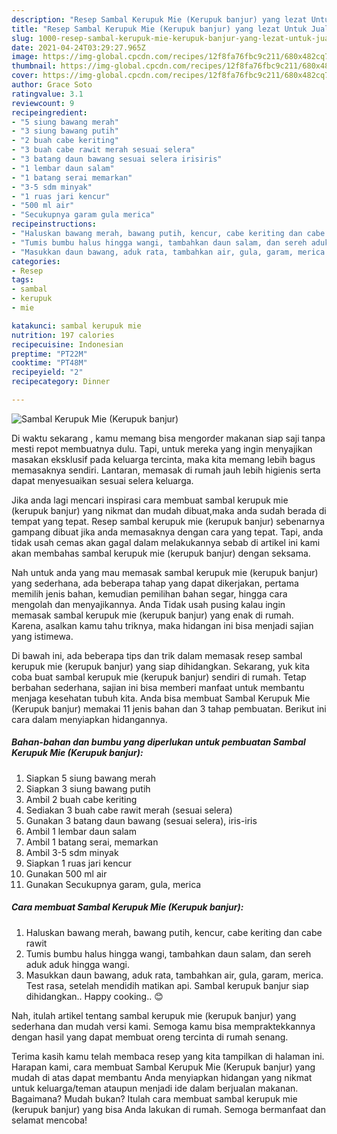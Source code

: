 ```yaml
---
description: "Resep Sambal Kerupuk Mie (Kerupuk banjur) yang lezat Untuk Jualan"
title: "Resep Sambal Kerupuk Mie (Kerupuk banjur) yang lezat Untuk Jualan"
slug: 1000-resep-sambal-kerupuk-mie-kerupuk-banjur-yang-lezat-untuk-jualan
date: 2021-04-24T03:29:27.965Z
image: https://img-global.cpcdn.com/recipes/12f8fa76fbc9c211/680x482cq70/sambal-kerupuk-mie-kerupuk-banjur-foto-resep-utama.jpg
thumbnail: https://img-global.cpcdn.com/recipes/12f8fa76fbc9c211/680x482cq70/sambal-kerupuk-mie-kerupuk-banjur-foto-resep-utama.jpg
cover: https://img-global.cpcdn.com/recipes/12f8fa76fbc9c211/680x482cq70/sambal-kerupuk-mie-kerupuk-banjur-foto-resep-utama.jpg
author: Grace Soto
ratingvalue: 3.1
reviewcount: 9
recipeingredient:
- "5 siung bawang merah"
- "3 siung bawang putih"
- "2 buah cabe keriting"
- "3 buah cabe rawit merah sesuai selera"
- "3 batang daun bawang sesuai selera irisiris"
- "1 lembar daun salam"
- "1 batang serai memarkan"
- "3-5 sdm minyak"
- "1 ruas jari kencur"
- "500 ml air"
- "Secukupnya garam gula merica"
recipeinstructions:
- "Haluskan bawang merah, bawang putih, kencur, cabe keriting dan cabe rawit"
- "Tumis bumbu halus hingga wangi, tambahkan daun salam, dan sereh aduk aduk hingga wangi."
- "Masukkan daun bawang, aduk rata, tambahkan air, gula, garam, merica. Test rasa, setelah mendidih matikan api. Sambal kerupuk banjur siap dihidangkan.. Happy cooking.. 😊"
categories:
- Resep
tags:
- sambal
- kerupuk
- mie

katakunci: sambal kerupuk mie 
nutrition: 197 calories
recipecuisine: Indonesian
preptime: "PT22M"
cooktime: "PT48M"
recipeyield: "2"
recipecategory: Dinner

---
```



![Sambal Kerupuk Mie (Kerupuk banjur)](https://img-global.cpcdn.com/recipes/12f8fa76fbc9c211/680x482cq70/sambal-kerupuk-mie-kerupuk-banjur-foto-resep-utama.jpg)

Di waktu  sekarang , kamu memang bisa mengorder makanan siap saji tanpa mesti repot membuatnya dulu. Tapi, untuk mereka yang ingin menyajikan masakan eksklusif pada keluarga tercinta, maka kita memang lebih bagus memasaknya sendiri. Lantaran, memasak di rumah jauh lebih higienis serta dapat menyesuaikan sesuai selera keluarga.

Jika anda lagi mencari inspirasi cara membuat sambal kerupuk mie (kerupuk banjur) yang nikmat dan mudah dibuat,maka anda sudah berada di tempat yang tepat. Resep sambal kerupuk mie (kerupuk banjur)  sebenarnya gampang dibuat jika anda memasaknya dengan cara yang tepat. Tapi, anda tidak usah cemas akan gagal dalam melakukannya 
sebab di artikel ini kami akan membahas sambal kerupuk mie (kerupuk banjur) dengan seksama.  



Nah untuk anda yang mau memasak sambal kerupuk mie (kerupuk banjur) yang sederhana, ada beberapa tahap yang dapat dikerjakan, pertama memilih jenis bahan, kemudian pemilihan bahan segar, hingga cara mengolah dan menyajikannya. Anda Tidak usah pusing kalau ingin memasak sambal kerupuk mie (kerupuk banjur) yang enak di rumah. Karena, asalkan kamu  tahu triknya, maka hidangan ini bisa menjadi sajian yang istimewa.

Di bawah ini, ada beberapa tips dan trik dalam memasak resep sambal kerupuk mie (kerupuk banjur) yang siap dihidangkan. Sekarang, yuk kita coba buat sambal kerupuk mie (kerupuk banjur) sendiri di rumah. Tetap berbahan sederhana, sajian ini bisa memberi manfaat untuk membantu menjaga kesehatan tubuh kita. Anda bisa membuat Sambal Kerupuk Mie (Kerupuk banjur) memakai 11 jenis bahan dan 3 tahap pembuatan. Berikut ini cara dalam menyiapkan hidangannya.

<!--inarticleads1-->

##### Bahan-bahan dan bumbu yang diperlukan untuk pembuatan Sambal Kerupuk Mie (Kerupuk banjur):

1. Siapkan 5 siung bawang merah
1. Siapkan 3 siung bawang putih
1. Ambil 2 buah cabe keriting
1. Sediakan 3 buah cabe rawit merah (sesuai selera)
1. Gunakan 3 batang daun bawang (sesuai selera), iris-iris
1. Ambil 1 lembar daun salam
1. Ambil 1 batang serai, memarkan
1. Ambil 3-5 sdm minyak
1. Siapkan 1 ruas jari kencur
1. Gunakan 500 ml air
1. Gunakan Secukupnya garam, gula, merica




<!--inarticleads2-->

##### Cara membuat Sambal Kerupuk Mie (Kerupuk banjur):

1. Haluskan bawang merah, bawang putih, kencur, cabe keriting dan cabe rawit
1. Tumis bumbu halus hingga wangi, tambahkan daun salam, dan sereh aduk aduk hingga wangi.
1. Masukkan daun bawang, aduk rata, tambahkan air, gula, garam, merica. Test rasa, setelah mendidih matikan api. Sambal kerupuk banjur siap dihidangkan.. Happy cooking.. 😊




Nah, itulah artikel tentang  sambal kerupuk mie (kerupuk banjur)  yang sederhana dan mudah versi kami. Semoga kamu bisa mempraktekkannya dengan hasil yang dapat membuat oreng tercinta di rumah senang. 

Terima kasih kamu telah membaca resep yang kita tampilkan di halaman ini. Harapan kami, cara membuat  Sambal Kerupuk Mie (Kerupuk banjur) yang mudah di atas dapat membantu Anda menyiapkan hidangan yang nikmat untuk keluarga/teman ataupun menjadi ide dalam berjualan makanan. Bagaimana? Mudah bukan? Itulah cara membuat sambal kerupuk mie (kerupuk banjur) yang bisa Anda lakukan di rumah. Semoga bermanfaat dan selamat mencoba!

